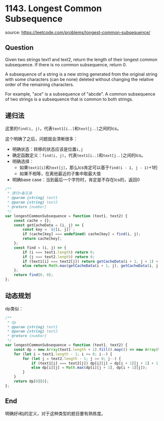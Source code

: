 # 1143. Longest Common Subsequence

source: <https://leetcode.com/problems/longest-common-subsequence/>

## Question

Given two strings text1 and text2, return the length of their longest common subsequence. If there is no common subsequence, return 0.

A subsequence of a string is a new string generated from the original string with some characters (can be none) deleted without changing the relative order of the remaining characters.

For example, "ace" is a subsequence of "abcde".
A common subsequence of two strings is a subsequence that is common to both strings.

## 递归法

这里的`find(i, j)`，代表`text1[i..]`和`text[j..]`之间的lcs。

这个明确了之后，问题就会清晰很多：

- 明确状态：转移的状态应该是位置`i,j`
- 确定函数定义：`find(i, j)`，代表`text1[i..]`和`text[j..]`之间的lcs。
- 明确选择：
    - 如果`text1[i]`和`text[j]`，那么lcs肯定可以基于`find(i - 1, j - 1)`+1的
    - 如果不相等，在离他最近的子集中取最大值
- 明确base case：当到最后一个字符时，肯定是不存在lcs的，返回0

```js
/**
 * 递归+备忘录
 * @param {string} text1
 * @param {string} text2
 * @return {number}
 */
var longestCommonSubsequence = function (text1, text2) {
    const cache = {};
    const getCacheData = (i, j) => {
        const key = `${[i, j]}`;
        if (cache[key] === undefined) cache[key] = find(i, j);
        return cache[key];
    };
    const find = (i, j) => {
        if (i === text1.length) return 0;
        if (j === text2.length) return 0;
        if (text1[i] === text2[j]) return getCacheData(i + 1, j + 1) + 1;
        else return Math.max(getCacheData(i + 1, j), getCacheData(i, j + 1), getCacheData(i + 1, j + 1));
    };
    return find(0, 0);
};
```

## 动态规划

dp类似：

```js
/**
 * dp
 * @param {string} text1
 * @param {string} text2
 * @return {number}
 */
var longestCommonSubsequence = function (text1, text2) {
    const dp = new Array(text1.length + 1).fill().map(() => new Array(text2.length + 1).fill(0));
    for (let i = text1.length - 1; i >= 0; i--) {
        for (let j = text2.length - 1; j >= 0; j--) {
            if (text1[i] === text2[j]) dp[i][j] = dp[i + 1][j + 1] + 1;
            else dp[i][j] = Math.max(dp[i][j + 1], dp[i + 1][j]);
        }
    }
    return dp[0][0];
};
```

## End

明确好i和j的定义，对于这种类型的题目要有熟练度。
